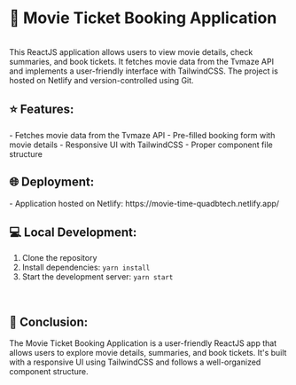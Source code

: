 <h1>🎥 Movie Ticket Booking Application</h1>
<br/>
This ReactJS application allows users to view movie details, check summaries, and book tickets. It fetches movie data from the Tvmaze API and implements a user-friendly interface with TailwindCSS. The project is hosted on Netlify and version-controlled using Git.
<br/>
<h2>⭐ Features:</h2>
- Fetches movie data from the Tvmaze API
- Pre-filled booking form with movie details
- Responsive UI with TailwindCSS
- Proper component file structure
<br/>
<h2>🌐 Deployment:</h2>
- Application hosted on Netlify: https://movie-time-quadbtech.netlify.app/
<br/>
<h2>💻 Local Development:</h2>

1. Clone the repository<br/>
2. Install dependencies: `yarn install`<br/>
3. Start the development server: `yarn start`<br/>
<br/>
<h2>🎉 Conclusion:</h2>
The Movie Ticket Booking Application is a user-friendly ReactJS app that allows users to explore movie details, summaries, and book tickets. It's built with a responsive UI using TailwindCSS and follows a well-organized component structure.
